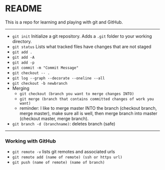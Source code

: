 # README

This is a repo for learning and playing with git and GitHub.

---

* `git init` Initialize a git repository. Adds a `.git` folder to your working directory.
* `git status` Lists what tracked files have changes that are not staged
* `git add .`
* `git add -A`
* `git add -p`
* `git commit -m "Commit Message"`
* `git checkout -- .`
* `git log --graph --decorate --oneline --all`
* `git checkout -b newbranch`
* Merging
  * `git checkout (branch you want to merge changes INTO)`
  * `git merge (branch that contains committed changes of work you want)`
  * reminder: I like to merge master INTO the branch (checkout branch, merge master), make sure all is well, then merge branch into master (checkout master, merge branch).
* `git branch -d (branchname)`: deletes branch (safe)

---

### Working with GitHub

* `git remote -v` lists git remotes and associated urls
* `git remote add (name of remote) (ssh or https url)`
* `git push (name of remote) (name of branch)`
